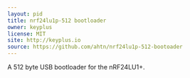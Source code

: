 ```yaml
---
layout: pid
title: nrf24lu1p-512 bootloader
owner: keyplus
license: MIT
site: http://keyplus.io
source: https://github.com/ahtn/nrf24lu1p-512-bootoader
---
```


A 512 byte USB bootloader for the nRF24LU1+.
